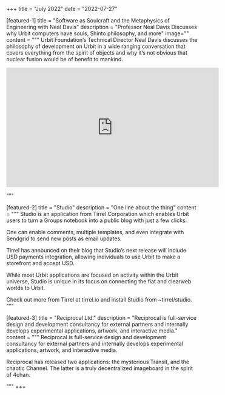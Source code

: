 +++
title = "July 2022"
date = "2022-07-27"

[featured-1]
title = "Software as Soulcraft and the Metaphysics of Engineering with Neal Davis"
description = "Professor Neal Davis Discusses why Urbit computers have souls, Shinto philosophy, and more"
image=""
content = """
Urbit Foundation’s Technical Director Neal Davis discusses the philosophy of development on Urbit in a wide ranging conversation that covers everything from the spirit of objects and why it’s not obvious that nuclear fusion would be of benefit to mankind.

<iframe width="560" height="315" src="https://www.youtube.com/embed/8f8vk1BhlDo" title="YouTube video player" frameborder="0" allow="accelerometer; autoplay; clipboard-write; encrypted-media; gyroscope; picture-in-picture" allowfullscreen></iframe>


"""

[featured-2]
title = "Studio"
description = "One line about the thing"
content = """
Studio is an application from Tirrel Corporation which enables Urbit users to turn a Groups notebook into a public blog with just a few clicks. 

One can enable comments, multiple templates, and even integrate with Sendgrid to send new posts as email updates.

Tirrel has announced on their blog that Studio’s next release will include USD payments integration, allowing individuals to use Urbit to make a 
storefront and accept USD.

While most Urbit applications are focused on activity within the Urbit universe, Studio is unique in its focus on connecting the fiat and clearweb worlds to Urbit.

Check out more from Tirrel at tirrel.io and install Studio from ~tirrel/studio.
"""

[featured-3]
title = "Reciprocal Ltd."
description = "Reciprocal is full-service design and development consultancy for external partners and internally develops experimental applications, artwork, and interactive media."
content = """
Reciprocal is full-service design and development consultancy for external partners and internally develops experimental applications, artwork, and interactive media.

Reciprocal has released two applications: the mysterious Transit, and the chaotic Channel.  The latter is a truly decentralized imageboard in the spirit of 4chan.

"""
+++
